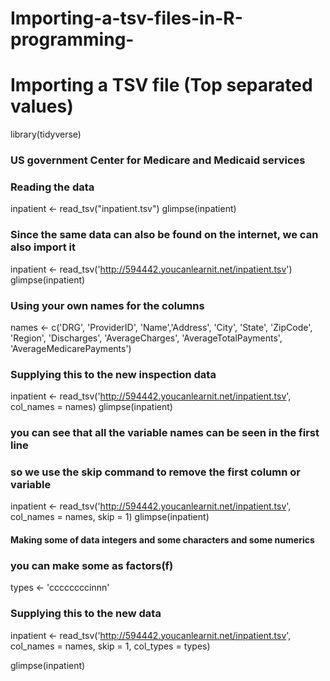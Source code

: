 # Importing-a-tsv-files-in-R-programming-
# Importing a TSV file  (Top separated values)

library(tidyverse)

### US government Center for Medicare and Medicaid services

### Reading the data  
inpatient <- read_tsv("inpatient.tsv")
glimpse(inpatient)

### Since the same data can also be found on the internet, we can also import it
inpatient <- read_tsv('http://594442.youcanlearnit.net/inpatient.tsv')
glimpse(inpatient)


### Using your own names for the columns 
names <- c('DRG', 'ProviderID', 'Name','Address', 'City', 'State', 'ZipCode',
           'Region', 'Discharges', 'AverageCharges', 'AverageTotalPayments', 
           'AverageMedicarePayments')

### Supplying this to the new inspection data 
inpatient <- read_tsv('http://594442.youcanlearnit.net/inpatient.tsv', 
                      col_names = names)
glimpse(inpatient)
### you can see that all the variable names can be seen in the first line
### so we use the skip command to remove the first column or variable
inpatient <- read_tsv('http://594442.youcanlearnit.net/inpatient.tsv', 
                      col_names = names, skip = 1)
glimpse(inpatient)

#### Making some of data integers and some characters and some numerics
### you can make some as factors(f)

types <- 'ccccccccinnn'

### Supplying this to the new  data 
inpatient <- read_tsv('http://594442.youcanlearnit.net/inpatient.tsv', 
                      col_names = names, skip = 1, col_types = types)

glimpse(inpatient)





